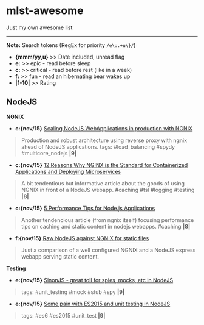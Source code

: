 mlst-awesome
===================
Just my own awesome list

----------

**Note:** Search tokens (RegEx for priority `/e\:.+u\}/`)
- **{mmm/yy,u}** >> Date included, unread flag
- **e:** >> epic - read before sleep
- **c:** >> critical - read before rest (like in a week)
- **f:** >> fun - read an hibernating bear wakes up
- **|1-10|** >> Rating

NodeJS
-------------

**NGNIX**

- **c:{nov/15}** [Scaling NodeJS WebApplications in production with NGNIX](http://cjihrig.com/blog/scaling-node-js-applications/) 
 > Production and robust architecture using reverse proxy with ngnix ahead of NodeJS applications. tags: #load_balancing #spydy #multicore_nodejs **|9|**
- **c:{nov/15}** [12 Reasons Why NGINX is the Standard for Containerized Applications and Deploying Microservices](https://www.nginx.com/blog/12-reasons-why-nginx-is-the-standard-for-containerized-applications-and-deploying-microservices/#gs.rcOL63s) 
> A bit tendentious but informative article about the goods of using NGNIX in front of a NodeJS webapp. #caching #tsl #logging #testing **|8|**
- **c:{nov/15}** [5 Performance Tips for Node.js Applications](https://www.nginx.com/blog/5-performance-tips-for-node-js-applications/?utm_source=nodeweekly&utm_medium=email#gs.xuTJR5s)
> Another tendencious article (from ngnix itself) focusing performance tips on caching and static content in nodejs webapps. #caching **|8|**
- **f:{nov/15}** [Raw NodeJS against NGNIX for static files](http://stackoverflow.com/questions/9967887/node-js-itself-or-nginx-frontend-for-serving-static-files)
> Just a comparison of a well configured NGNIX and a NodeJS express webapp serving static content.


**Testing**
- **e:{nov/15}** [SinonJS - great toll for spies, mocks, etc in NodeJS](http://sinonjs.org/)
> tags: #unit_testing #mock #stub #spy **|9|**
- **e:{nov/15}** [Some pain with ES2015 and unit testing in NodeJS](http://www.technology-ebay.de/the-teams/mobile-de/blog/nodejs-es6-war-story-2?utm_source=nodeweekly&utm_medium=email)
> tags: #es6 #es2015 #unit_test **|9|**
